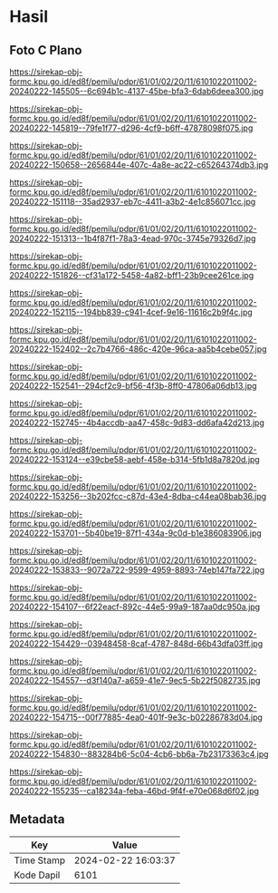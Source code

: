 # Hasil

## Foto C Plano

https://sirekap-obj-formc.kpu.go.id/ed8f/pemilu/pdpr/61/01/02/20/11/6101022011002-20240222-145505--6c694b1c-4137-45be-bfa3-6dab6deea300.jpg

https://sirekap-obj-formc.kpu.go.id/ed8f/pemilu/pdpr/61/01/02/20/11/6101022011002-20240222-145819--79fe1f77-d296-4cf9-b6ff-47878098f075.jpg

https://sirekap-obj-formc.kpu.go.id/ed8f/pemilu/pdpr/61/01/02/20/11/6101022011002-20240222-150658--2656844e-407c-4a8e-ac22-c65264374db3.jpg

https://sirekap-obj-formc.kpu.go.id/ed8f/pemilu/pdpr/61/01/02/20/11/6101022011002-20240222-151118--35ad2937-eb7c-4411-a3b2-4e1c856071cc.jpg

https://sirekap-obj-formc.kpu.go.id/ed8f/pemilu/pdpr/61/01/02/20/11/6101022011002-20240222-151313--1b4f87f1-78a3-4ead-970c-3745e79326d7.jpg

https://sirekap-obj-formc.kpu.go.id/ed8f/pemilu/pdpr/61/01/02/20/11/6101022011002-20240222-151826--cf31a172-5458-4a82-bff1-23b9cee261ce.jpg

https://sirekap-obj-formc.kpu.go.id/ed8f/pemilu/pdpr/61/01/02/20/11/6101022011002-20240222-152115--194bb839-c941-4cef-9e16-11616c2b9f4c.jpg

https://sirekap-obj-formc.kpu.go.id/ed8f/pemilu/pdpr/61/01/02/20/11/6101022011002-20240222-152402--2c7b4766-486c-420e-96ca-aa5b4cebe057.jpg

https://sirekap-obj-formc.kpu.go.id/ed8f/pemilu/pdpr/61/01/02/20/11/6101022011002-20240222-152541--294cf2c9-bf56-4f3b-8ff0-47806a06db13.jpg

https://sirekap-obj-formc.kpu.go.id/ed8f/pemilu/pdpr/61/01/02/20/11/6101022011002-20240222-152745--4b4accdb-aa47-458c-9d83-dd6afa42d213.jpg

https://sirekap-obj-formc.kpu.go.id/ed8f/pemilu/pdpr/61/01/02/20/11/6101022011002-20240222-153124--e39cbe58-aebf-458e-b314-5fb1d8a7820d.jpg

https://sirekap-obj-formc.kpu.go.id/ed8f/pemilu/pdpr/61/01/02/20/11/6101022011002-20240222-153256--3b202fcc-c87d-43e4-8dba-c44ea08bab36.jpg

https://sirekap-obj-formc.kpu.go.id/ed8f/pemilu/pdpr/61/01/02/20/11/6101022011002-20240222-153701--5b40be19-87f1-434a-9c0d-b1e386083906.jpg

https://sirekap-obj-formc.kpu.go.id/ed8f/pemilu/pdpr/61/01/02/20/11/6101022011002-20240222-153833--9072a722-9599-4959-8893-74eb147fa722.jpg

https://sirekap-obj-formc.kpu.go.id/ed8f/pemilu/pdpr/61/01/02/20/11/6101022011002-20240222-154107--6f22eacf-892c-44e5-99a9-187aa0dc950a.jpg

https://sirekap-obj-formc.kpu.go.id/ed8f/pemilu/pdpr/61/01/02/20/11/6101022011002-20240222-154429--03948458-8caf-4787-848d-66b43dfa03ff.jpg

https://sirekap-obj-formc.kpu.go.id/ed8f/pemilu/pdpr/61/01/02/20/11/6101022011002-20240222-154557--d3f140a7-a659-41e7-9ec5-5b22f5082735.jpg

https://sirekap-obj-formc.kpu.go.id/ed8f/pemilu/pdpr/61/01/02/20/11/6101022011002-20240222-154715--00f77885-4ea0-401f-9e3c-b02286783d04.jpg

https://sirekap-obj-formc.kpu.go.id/ed8f/pemilu/pdpr/61/01/02/20/11/6101022011002-20240222-154830--883284b6-5c04-4cb6-bb6a-7b23173363c4.jpg

https://sirekap-obj-formc.kpu.go.id/ed8f/pemilu/pdpr/61/01/02/20/11/6101022011002-20240222-155235--ca18234a-feba-46bd-9f4f-e70e068d6f02.jpg


## Metadata

| Key        | Value               |
| ---------- | ------------------- |
| Time Stamp | 2024-02-22 16:03:37 |
| Kode Dapil | 6101                |



